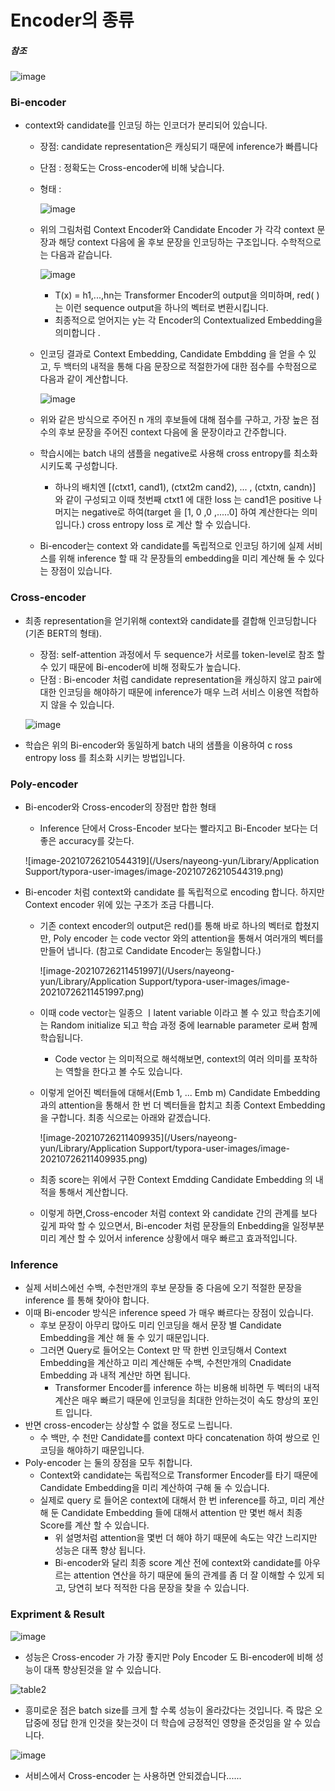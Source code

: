 # Encoder의 종류

##### 참조

![image](https://user-images.githubusercontent.com/55227984/126966071-2eda5a41-fc97-45bb-a0a3-0b3a3537ab7a.png)



### Bi-encoder 

* context와 candidate를 인코딩 하는 인코더가 분리되어 있습니다.
  * 장점: candidate representation은 캐싱되기 때문에 inference가 빠릅니다

  * 단점 : 정확도는 Cross-encoder에 비해 낮습니다.

  * 형태 :

    ![image](https://user-images.githubusercontent.com/55227984/126965400-9e687e6b-2eaa-45d0-b535-784607db70d2.png)

  * 위의 그림처럼 Context Encoder와 Candidate Encoder 가 각각 context 문장과 해당 context 다음에 올 후보 문장을 인코딩하는 구조입니다. 수학적으로는 다음과 같습니다.

    ![image](https://user-images.githubusercontent.com/55227984/126967372-a131a55d-fdf3-4ec0-8e82-ade2b3ce022f.png)

    * T(x) = h1,...,hn는 Transformer Encoder의 output을 의미하며, red( )는 이런 sequence output을 하나의 벡터로 변환시킵니다.
    * 최종적으로 얻어지는 y는 각 Encoder의 Contextualized Embedding을 의미합니다 .

  * 인코딩 결과로 Context Embedding, Candidate Embdding 을 얻을 수 있고, 두 백터의 내적을 통해 다음 문장으로 적절한가에 대한 점수를 수학점으로 다음과 같이 계산합니다. 

    ![image](https://user-images.githubusercontent.com/55227984/126984606-0521a4ed-d436-41e8-a570-20903628e9e5.png)

  * 위와 같은 방식으로 주어진 n 개의 후보들에 대해 점수를 구하고, 가장 높은 점수의 후보 문장을 주어진 context 다음에 올 문장이라고 간주합니다. 

  * 학습시에는 batch 내의 샘플을 negative로 사용해 cross entropy를 최소화시키도록 구성합니다.

    * 하나의 배치엔 [(ctxt1, cand1), (ctxt2m cand2), ... , (ctxtn, candn)] 와 같이 구성되고 이때 첫번째 ctxt1 에 대한 loss 는 cand1은 positive 나머지는 negative로 하여(target 을 [1, 0 ,0 ,.....0] 하여 계산한다는 의미입니다.)  cross entropy loss 로 계산 할 수 있습니다.

  *  Bi-encoder는 context 와 candidate를 독립적으로 인코딩 하기에 실제 서비스를 위해 inference 할 때 각 문장들의 embedding을 미리 계산해 둘 수 있다는 장점이 있습니다.



### Cross-encoder

* 최종 representation을 얻기위해 context와 candidate를 결합해 인코딩합니다(기존 BERT의 형태).

  * 장점: self-attention 과정에서 두 sequence가 서로를 token-level로 참조 할 수 있기 때문에 Bi-encoder에 비해 정확도가 높습니다.
  * 단점 : Bi-encoder 처럼 candidate representation을 캐싱하지 않고 pair에 대한 인코딩을 해야하기 때문에 inference가 매우 느려 서비스 이용엔 적합하지 않을 수 있습니다.

  ![image](https://user-images.githubusercontent.com/55227984/126965765-a692b9ea-ae5d-4518-a269-cf731e816d29.png)

* 학습은 위의 Bi-encoder와 동일하게 batch 내의 샘플을 이용하여 c ross entropy loss 를 최소화 시키는 방법입니다.

### Poly-encoder

* Bi-encoder와 Cross-encoder의 장점만 합한 형태

  * Inference 단에서 Cross-Encoder 보다는 빨라지고 Bi-Encoder 보다는 더 좋은 accuracy를 갖는다.

  ![image-20210726210544319](/Users/nayeong-yun/Library/Application Support/typora-user-images/image-20210726210544319.png)
  
* Bi-encoder 처럼 context와 candidate 를 독립적으로 encoding 합니다. 하지만 Context encoder 위에 있는 구조가 조금 다릅니다. 

  * 기존 context encoder의 output은 red()를 통해 바로 하나의 벡터로 합쳤지만, Poly encoder 는 code vector 와의 attention을 통해서 여러개의 벡터를 만들어 냅니다. (참고로 Candidate Encoder는 동일합니다.)

    ![image-20210726211451997](/Users/nayeong-yun/Library/Application Support/typora-user-images/image-20210726211451997.png)

  * 이때 code vector는 일종으 ㅣlatent variable 이라고 볼 수 있고 학습초기에는 Random initialize 되고 학습 과정 중에 learnable parameter 로써 함께 학습됩니다.

    *  Code vector 는 의미적으로 해석해보면, context의 여러 의미를 포착하는 역할을 한다고 볼 수도 있습니다.

  * 이렇게 얻어진 벡터들에 대해서(Emb 1, ... Emb m) Candidate Embedding 과의 attention을 통해서 한 번 더 벡터들을 합치고 최종  Context Embedding 을 구합니다. 최종 식으로는 아래와 같겠습니다.

    ![image-20210726211409935](/Users/nayeong-yun/Library/Application Support/typora-user-images/image-20210726211409935.png)

  * 최종 score는 위에서 구한 Context Emdding Candidate Embedding 의 내적을 통해서 계산합니다. 

  * 이렇게 하면,Cross-encoder 처럼 context 와 candidate 간의 관계를 보다 깊게 파악 할 수 있으면서, Bi-encoder 처럼 문장들의 Enbedding을 일정부분 미리 계산 할 수 있어서 inference 상황에서 매우 빠르고 효과적입니다.



### Inference

* 실제 서비스에선 수백, 수천만개의 후보 문장들 중 다음에 오기 적절한 문장을 inference 를 통해 찾아야 합니다.
* 이때 Bi-encoder 방식은 inference speed 가 매우 빠르다는 장점이 있습니다.
  * 후보 문장이 아무리 많아도 미리 인코딩을 해서 문장 별 Candidate Embedding을 계산 해 둘 수 있기 때문입니다.
  * 그러면 Query로 들어오는 Context 만 딱 한번 인코딩해서 Context Embedding을 계산하고 미리 계산해둔 수백, 수천만개의 Cnadidate Embedding 과 내적 계산만 하면 됩니다.
    *  Transformer Encoder를 inference 하는 비용해 비하면 두 벡터의 내적계산은 매우 빠르기 때문에 인코딩을 최대한 안하는것이 속도 향상의 포인트 입니다.
* 반면 cross-encoder는 상상할 수 없을 정도로 느립니다.
  * 수 백만, 수 천만 Candidate를 context 마다 concatenation 하여 쌍으로 인코딩을 해야하기 때문입니다.
* Poly-encoder 는 둘의 장점을 모두 취합니다.
  * Context와 candidate는 독립적으로 Transformer Encoder를 타기 때문에 Candidate Embedding을 미리 계산하여 구해 둘 수 있습니다.
  * 실제로 query 로 들어온 context에 대해서 한 번 inference를 하고, 미리 계산해 둔 Candidate Embedding 들에 대해서 attention 만 몇번 해서 최종 Score를 계산 할 수 있습니다.
    * 위 설명처럼  attention을 몇번 더 해야 하기 때문에 속도는 약간 느리지만 성능은 대폭 향상 됩니다.
    * Bi-encoder와 달리 최종 score 계산 전에 context와 candidate를 아우르는 attention 연산을 하기 때문에 둘의 관계를 좀 더 잘 이해할 수 있게 되고, 당연히 보다 적적한 다음 문장을 찾을 수 있습니다. 



### Expriment & Result 

![image](https://user-images.githubusercontent.com/55227984/126989326-64799be7-9e5c-40ce-ab58-4ae084057ffa.png)

* 성능은 Cross-encoder 가 가장 좋지만 Poly Encoder 도 Bi-encoder에 비해 성능이 대폭 향상된것을 알 수 있습니다.

![table2](https://roomylee.github.io/assets/images/blog/2020-08-11-poly-encoder/table2.png)

* 흥미로운 점은 batch size를 크게 할 수록 성능이 올라갔다는 것입니다. 즉 많은 오답중에 정답 한개 인것을 찾는것이 더 학습에 긍정적인 영향을 준것임을 알 수 있습니다.

![image](https://user-images.githubusercontent.com/55227984/126989640-2d60d7b6-7104-4077-9b16-43c765896cd0.png)

* 서비스에서 Cross-encoder 는 사용하면 안되겠습니다......
